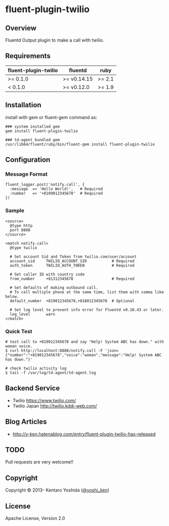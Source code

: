 fluent-plugin-twilio
=====================

## Overview
Fluentd Output plugin to make a call with twilio.

## Requirements

| fluent-plugin-twilio | fluentd     | ruby   |
|----------------------|-------------|--------|
| >= 0.1.0             | >= v0.14.15 | >= 2.1 |
| < 0.1.0              | >= v0.12.0  | >= 1.9 |


## Installation

install with gem or fluent-gem command as:

`````
### system installed gem
gem install fluent-plugin-twilio

### td-agent bundled gem
/usr/lib64/fluent/ruby/bin/fluent-gem install fluent-plugin-twilio
`````

## Configuration

### Message Format
`````
fluent_logger.post('notify.call', {
  :message  => 'Hello World!',   # Required
  :number   => '+8109012345678'  # Required
})
`````

### Sample
`````
<source>
  @type http
  port 8888
</source>

<match notify.call>
  @type twilio

  # Set account Sid and Token from twilio.com/user/account
  account_sid     TWILIO_ACCOUNT_SID           # Required
  auth_token      TWILIO_AUTH_TOKEN            # Required

  # Set caller ID with country code
  from_number     +81312345678                 # Required

  # Set defaults of making outbound call.
  # To call multiple phone at the same time, list them with comma like below.
  default_number  +819012345678,+818012345678  # Optional

  # Set log level to prevent info error for Fluentd v0.10.43 or later.
  log_level       warn
</match>
`````

### Quick Test
`````
# test call to +819012345678 and say "Help! System ABC has down." with woman voice.
$ curl http://localhost:8888/notify.call -F 'json={"number":"+819012345678","voice":"woman","message":"Help! System ABC has down."}'

# check twilio activity log
$ tail -f /var/log/td-agent/td-agent.log
`````

## Backend Service

* Twilio https://www.twilio.com/
* Twilio Japan http://twilio.kddi-web.com/

## Blog Articles

* http://y-ken.hatenablog.com/entry/fluent-plugin-twilio-has-released

## TODO
Pull requests are very welcome!!

## Copyright
Copyright © 2013- Kentaro Yoshida ([@yoshi_ken](https://twitter.com/yoshi_ken))

## License
Apache License, Version 2.0

